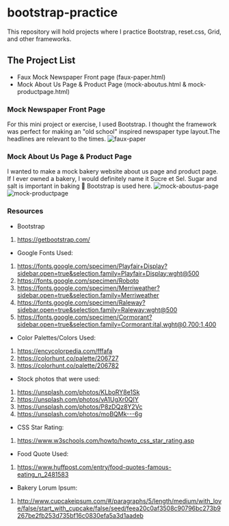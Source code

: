 # bootstrap-practice
This repository will hold projects where I practice Bootstrap, reset.css, Grid, and other frameworks.

## The Project List
- Faux Mock Newspaper Front page (faux-paper.html)
- Mock About Us Page & Product Page (mock-aboutus.html & mock-productpage.html)


### Mock Newspaper Front Page 
For this mini project or exercise, I used Bootstrap. I thought the framework was perfect for making an "old school" inspired newspaper type layout.The headlines are relevant to the times. 
![faux-paper](https://user-images.githubusercontent.com/66345751/94755871-f27f3280-0363-11eb-8c0d-ba31d8287d53.JPG)


### Mock About Us Page & Product Page
I wanted to make a mock bakery website about us page and product page. If I ever owned a bakery, I would definitely name it Sucre et Sel. Sugar and salt is important in baking :bread: Bootstrap is used here.
![mock-aboutus-page](https://user-images.githubusercontent.com/66345751/94740459-b38bb580-0340-11eb-9c71-cfa9113ff5a8.JPG)
![mock-productpage](https://user-images.githubusercontent.com/66345751/95530757-ac9e1c00-09ac-11eb-85e9-ffb69a2b45ac.JPG)


### Resources 

- Bootstrap 
1. https://getbootstrap.com/

- Google Fonts Used: 
1. https://fonts.google.com/specimen/Playfair+Display?sidebar.open=true&selection.family=Playfair+Display:wght@500
2. https://fonts.google.com/specimen/Roboto
3. https://fonts.google.com/specimen/Merriweather?sidebar.open=true&selection.family=Merriweather
4. https://fonts.google.com/specimen/Raleway?sidebar.open=true&selection.family=Raleway:wght@500
5. https://fonts.google.com/specimen/Cormorant?sidebar.open=true&selection.family=Cormorant:ital,wght@0,700;1,400

- Color Palettes/Colors Used: 
1. https://encycolorpedia.com/fffafa
2. https://colorhunt.co/palette/206727
3. https://colorhunt.co/palette/206782

- Stock photos that were used:
1. https://unsplash.com/photos/KLboRY8e1Sk
2. https://unsplash.com/photos/vA1UgXr0QIY
3. https://unsplash.com/photos/P8zDQz8Y2Vc
4. https://unsplash.com/photos/moBQMk---6g

- CSS Star Rating: 
1. https://www.w3schools.com/howto/howto_css_star_rating.asp 

- Food Quote Used:
1. https://www.huffpost.com/entry/food-quotes-famous-eating_n_2481583 

- Bakery Lorum Ipsum:
1. http://www.cupcakeipsum.com/#/paragraphs/5/length/medium/with_love/false/start_with_cupcake/false/seed/feea20c0af3508c90796bc273b9267be2fb253d735bf16c0830efa5a3d1aadeb
